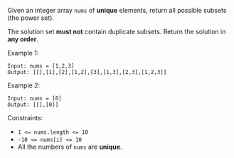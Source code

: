 Given an integer array `nums` of **unique** elements, return all possible subsets (the power set).

The solution set **must not** contain duplicate subsets. Return the solution in **any order**.

 

Example 1:
```
Input: nums = [1,2,3]
Output: [[],[1],[2],[1,2],[3],[1,3],[2,3],[1,2,3]]
```
Example 2:
```
Input: nums = [0]
Output: [[],[0]]
 ```

Constraints:

- `1 <= nums.length <= 10`
- `-10 <= nums[i] <= 10`
- All the numbers of `nums` are **unique**.